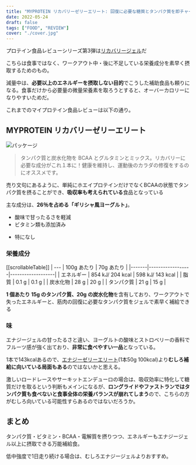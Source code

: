 ```yaml
---
title: "MYPROTEIN リカバリーゼリーエリート: 回復に必要な糖質とタンパク質を即チャージ"
date: 2022-05-24
draft: false
tags: ["FOOD", "REVIEW"]
cover: "./cover.jpg"
---
```


プロテイン食品レビューシリーズ第3弾は[リカバリージェル](https://px.a8.net/svt/ejp?a8mat=3N3PXV+GF7GHE+45DI+BW0YB&a8ejpredirect=https%3A%2F%2Fwww.myprotein.jp%2Fsports-nutrition%2Frecovery-gel-elite%2F11214831.html)だ

こちらは食事ではなく、ワークアウト中・後に不足している栄養成分を素早く摂取するためのもの。

減量中は、**必要以上のエネルギーを摂取しない目的**でこうした補助食品も頼りになる。食事だけから必要量の微量栄養素を取ろうとすると、オーバーカロリーになりやすいためだ。

これまでのマイプロテイン食品レビューは以下の通り。

<LinkBox url="https://blog.gensobunya.net/post/2022/05/myprotein_protein_spread/" />

<LinkBox url="https://blog.gensobunya.net/post/2022/05/protein_granola/" />

<LinkBox url="https://blog.gensobunya.net/post/2022/02/mp_lean_cookie/" />

## MYPROTEIN リカバリーゼリーエリート

![パッケージ](/cover.jpg)

> タンパク質と炭水化物を BCAA とグルタミンとミックス。リカバリーに必要な成分がこれ１本に！健康を維持し、運動後のカラダの修復をするのにオススメです。

売り文句にあるように、単純にホエイプロテインだけでなくBCAAの状態でタンパク質を摂ることができ、**吸収率も考えられている**食品となっている

主な成分は、**26％を占める「ギリシャ風ヨーグルト」**。

<PositiveBox>

- 酸味で甘ったるさを軽減
- ビタミン類も添加済み

</PositiveBox>

<NegativeBox>

- 特になし

</NegativeBox>

### 栄養成分

[[scrollableTable]]
| --- | 100g あたり | 70g あたり |
|-------|------------------|-------------------|
| エネルギー | 854 kJ/ 204 kcal | 598 kJ/ 143 kcal |
| 脂質 | 0.1 g | 0.1 g |
| 炭水化物 | 28 g | 20 g |
| タンパク質 | 21 g | 15 g |

**1 個あたり 15g のタンパク質、20g の炭水化物**を含有しており、ワークアウトで失ったエネルギーと、筋肉の回復に必要なタンパク質をジェルで素早く補給できる

### 味

エナジージェルの甘ったるさと違い、ヨーグルトの酸味とストロベリーの香料でフルーツ感が強く出ており、**非常に食べやすい一品**となっている。

1本で143kcalあるので、[エナジーゼリーエリート](https://px.a8.net/svt/ejp?a8mat=3N3PXV+GF7GHE+45DI+BW0YB&a8ejpredirect=https%3A%2F%2Fwww.myprotein.jp%2Fsports-nutrition%2Fenergy-gel-elite-12-pack%2F11271257.html)(1本50g 100kcal)より**むしろ補給に向いている局面もある**のではないかと思える。

激しいロードレースやサーキットエンデューロの場合は、吸収効率に特化して糖質だけを取るという判断もメインになるが、**ロングライドやファストランではタンパク質も食べないと食事全体の栄養バランスが崩れてしまう**ので、こちらの方がむしろ向いている可能性すらあるのではないだろうか。

## まとめ

タンパク質・ビタミン・BCAA・電解質を摂りつつ、エネルギーもエナジージェル以上に摂取できる万能補給食。

低中強度で1日走り続ける場合は、むしろエナジージェルよりおすすめ。

<LinkBox url="https://www.myprotein.jp/sports-nutrition/recovery-gel-elite/11214831.html" linkUrl="https://px.a8.net/svt/ejp?a8mat=3N3PXV+GF7GHE+45DI+BW0YB&a8ejpredirect=https%3A%2F%2Fwww.myprotein.jp%2Fsports-nutrition%2Frecovery-gel-elite%2F11214831.html" />

